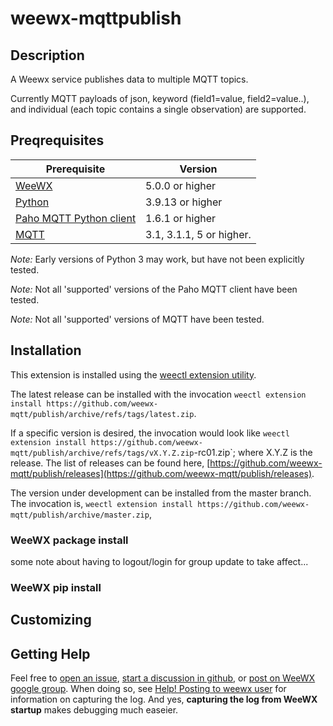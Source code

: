 # weewx-mqttpublish

## Description

A Weewx service publishes data to multiple MQTT topics.

Currently MQTT payloads of json, keyword (field1=value, field2=value..), and individual (each topic contains a single observation) are supported.

## Preqrequisites

|Prerequisite                                                   |Version                  |
|---------------------------------------------------------------|-------------------------|
|[WeeWX](https://www.weewx.com)                                 |5.0.0 or higher          |
|[Python](https://www.python.org)                               |3.9.13 or higher         |
|[Paho MQTT Python client](https://pypi.org/project/paho-mqtt/) |1.6.1 or higher          |
|[MQTT](https://mqtt.org)                                       |3.1, 3.1.1, 5 or higher. |

*Note:* Early versions of Python 3 may work, but have not been explicitly tested.

*Note:* Not all 'supported' versions of the Paho MQTT client have been tested.

*Note:* Not all 'supported' versions of MQTT have been tested.

## Installation

This extension is installed using the [weectl extension utility](https://www.weewx.com/docs/5.0/utilities/weectl-extension/).

The latest release can be installed with the invocation ```weectl extension install https://github.com/weewx-mqtt/publish/archive/refs/tags/latest.zip```.

If a specific version is desired, the invocation would look like `weectl extension install https://github.com/weewx-mqtt/publish/archive/refs/tags/vX.Y.Z.zip`-rc01.zip`; where X.Y.Z is the release.
The list of releases can be found here, [https://github.com/weewx-mqtt/publish/releases](https://github.com/weewx-mqtt/publish/releases).

The version under development can be installed from the master branch.
The invocation is, `weectl extension install https://github.com/weewx-mqtt/publish/archive/master.zip`,

### WeeWX package install

some note about having to logout/login for group update to take affect...

### WeeWX pip install

## Customizing

## Getting Help

Feel free to [open an issue](https://github.com/weewx-mqtt/publish/issues/new),
[start a discussion in github](https://github.com/weewx-mqtt/publish/discussions/new),
or [post on WeeWX google group](https://groups.google.com/g/weewx-user).
When doing so, see [Help! Posting to weewx user](https://github.com/weewx/weewx/wiki/Help!-Posting-to-weewx-user)
for information on capturing the log.
And yes, **capturing the log from WeeWX startup** makes debugging much easeier.
